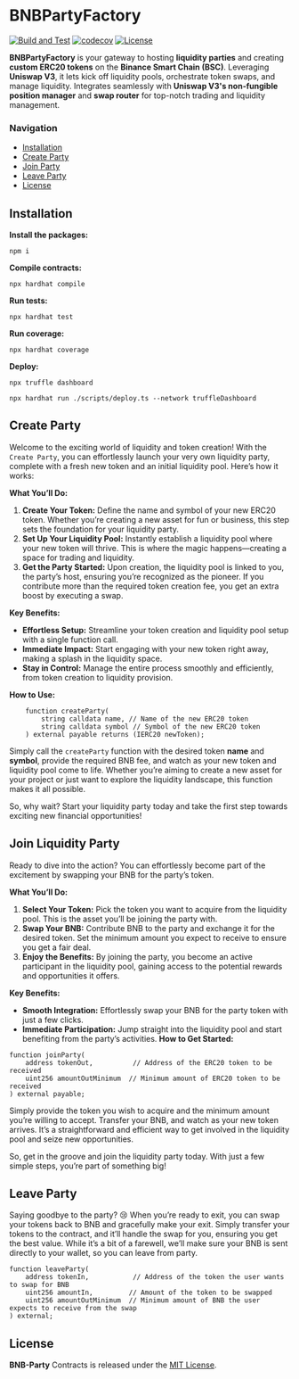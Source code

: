 # BNBPartyFactory

[![Build and Test](https://github.com/bnb-party/BNBParty.Factory/actions/workflows/node.js.yml/badge.svg)](https://github.com/bnb-party/BNBParty.Factory/actions/workflows/node.js.yml)
[![codecov](https://codecov.io/gh/bnb-party/BNBParty.Factory/branch/master/graph/badge.svg)](https://codecov.io/gh/bnb-party/BNBParty.Factory)
[![License](https://img.shields.io/badge/License-MIT-blue.svg)](https://github.com/bnb-party/BNBParty.Factory/blob/readme/LICENSE)

**BNBPartyFactory** is your gateway to hosting **liquidity parties** and creating **custom ERC20 tokens** on the **Binance Smart Chain (BSC)**. Leveraging **Uniswap V3**, it lets kick off liquidity pools, orchestrate token swaps, and manage liquidity. Integrates seamlessly with **Uniswap V3's non-fungible position manager** and **swap router** for top-notch trading and liquidity management.

### Navigation

-   [Installation](#installation)
-   [Create Party](#create-party)
-   [Join Party](#join-liquidity-party)
-   [Leave Party](#leave-party)
-   [License](#license)

## Installation

**Install the packages:**

```console
npm i
```

**Compile contracts:**

```console
npx hardhat compile
```

**Run tests:**

```console
npx hardhat test
```

**Run coverage:**

```console
npx hardhat coverage
```

**Deploy:**

```console
npx truffle dashboard
```

```console
npx hardhat run ./scripts/deploy.ts --network truffleDashboard
```

## Create Party

Welcome to the exciting world of liquidity and token creation! With the `Create Party`, you can effortlessly launch your very own liquidity party, complete with a fresh new token and an initial liquidity pool. Here’s how it works:

**What You’ll Do:**

1. **Create Your Token:** Define the name and symbol of your new ERC20 token. Whether you’re creating a new asset for fun or business, this step sets the foundation for your liquidity party.
2. **Set Up Your Liquidity Pool:** Instantly establish a liquidity pool where your new token will thrive. This is where the magic happens—creating a space for trading and liquidity.
3. **Get the Party Started:** Upon creation, the liquidity pool is linked to you, the party’s host, ensuring you’re recognized as the pioneer. If you contribute more than the required token creation fee, you get an extra boost by executing a swap.

**Key Benefits:**

-   **Effortless Setup:** Streamline your token creation and liquidity pool setup with a single function call.
-   **Immediate Impact:** Start engaging with your new token right away, making a splash in the liquidity space.
-   **Stay in Control:** Manage the entire process smoothly and efficiently, from token creation to liquidity provision.

**How to Use:**

```solidity
    function createParty(
        string calldata name, // Name of the new ERC20 token
        string calldata symbol // Symbol of the new ERC20 token
    ) external payable returns (IERC20 newToken);
```

Simply call the `createParty` function with the desired token **name** and **symbol**, provide the required BNB fee, and watch as your new token and liquidity pool come to life. Whether you’re aiming to create a new asset for your project or just want to explore the liquidity landscape, this function makes it all possible.

So, why wait? Start your liquidity party today and take the first step towards exciting new financial opportunities!

## Join Liquidity Party

Ready to dive into the action? You can effortlessly become part of the excitement by swapping your BNB for the party’s token.

**What You’ll Do:**

1. **Select Your Token:** Pick the token you want to acquire from the liquidity pool. This is the asset you’ll be joining the party with.
2. **Swap Your BNB:** Contribute BNB to the party and exchange it for the desired token. Set the minimum amount you expect to receive to ensure you get a fair deal.
3. **Enjoy the Benefits:** By joining the party, you become an active participant in the liquidity pool, gaining access to the potential rewards and opportunities it offers.

**Key Benefits:**

-   **Smooth Integration:** Effortlessly swap your BNB for the party token with just a few clicks.
-   **Immediate Participation:** Jump straight into the liquidity pool and start benefiting from the party’s activities.
    **How to Get Started:**

```solidity
function joinParty(
    address tokenOut,          // Address of the ERC20 token to be received
    uint256 amountOutMinimum  // Minimum amount of ERC20 token to be received
) external payable;
```

Simply provide the token you wish to acquire and the minimum amount you’re willing to accept. Transfer your BNB, and watch as your new token arrives. It’s a straightforward and efficient way to get involved in the liquidity pool and seize new opportunities.

So, get in the groove and join the liquidity party today. With just a few simple steps, you’re part of something big!

## Leave Party

Saying goodbye to the party? 😢 When you’re ready to exit, you can swap your tokens back to BNB and gracefully make your exit. Simply transfer your tokens to the contract, and it’ll handle the swap for you, ensuring you get the best value. While it’s a bit of a farewell, we’ll make sure your BNB is sent directly to your wallet, so you can leave from party.

```solidity
function leaveParty(
    address tokenIn,           // Address of the token the user wants to swap for BNB
    uint256 amountIn,         // Amount of the token to be swapped
    uint256 amountOutMinimum  // Minimum amount of BNB the user expects to receive from the swap
) external;

```

## License

**BNB-Party** Contracts is released under the [MIT License](https://github.com/bnb-party/BNBParty.Factory/blob/readme/LICENSE).
